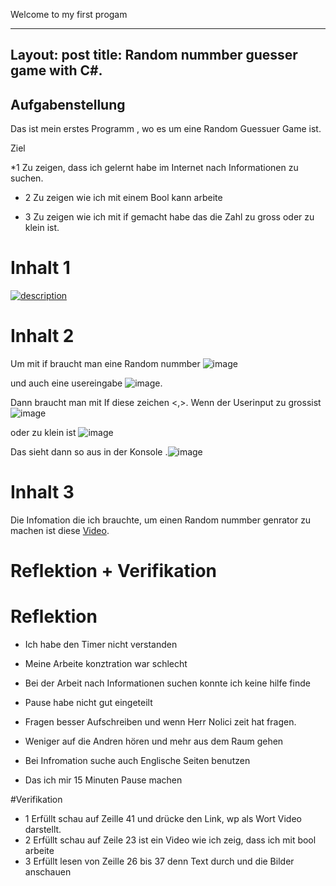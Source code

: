 Welcome to my first progam

---
Layout: post
title: Random nummber guesser game with C#.
---
## Aufgabenstellung
Das ist mein erstes Programm , wo es um  eine Random Guessuer Game ist.

Ziel

*1 Zu zeigen, dass ich gelernt habe im Internet nach Informationen zu suchen.

* 2 Zu zeigen wie ich mit einem Bool kann arbeite

* 3 Zu zeigen wie ich mit if gemacht habe das die Zahl zu gross oder zu klein ist.




# Inhalt 1

[![description](http://img.youtube.com/vi/MtC5P71g8kQ/0.jpg)](https://www.youtube.com/watch?v=MtC5P71g8kQ)

# Inhalt 2
Um  mit if braucht man eine Random nummber ![image](https://user-images.githubusercontent.com/89087875/134175954-ef84725e-6f28-41b3-9ea3-0f72b2b1b51d.png)


 und auch eine usereingabe ![image](https://user-images.githubusercontent.com/89087875/134176085-0caead37-31d3-42de-8627-a24092169d51.png). 
 
 Dann braucht man mit If diese zeichen <,>. Wenn der  Userinput zu grossist ![image](https://user-images.githubusercontent.com/89087875/134176850-f2f93c31-083f-4df0-be3d-19cfe7014360.png)
 
 
oder zu klein ist ![image](https://user-images.githubusercontent.com/89087875/134176696-4b5716de-c7c1-447d-8215-e2f7203b3206.png)


Das sieht dann so aus in der Konsole .![image](https://user-images.githubusercontent.com/89087875/134176394-32f1b9e1-9cbb-4d29-bd77-05aae793234f.png)

# Inhalt 3

Die Infomation  die ich brauchte, um einen Random nummber genrator zu machen ist diese [Video](https://www.youtube.com/watch?v=c-HEITd6zSw).

# Reflektion + Verifikation

# Reflektion
* Ich habe den Timer nicht verstanden
* Meine Arbeite konztration war schlecht
* Bei der Arbeit nach Informationen suchen konnte ich keine hilfe finde
* Pause habe  nicht gut eingeteilt

* Fragen besser Aufschreiben und wenn Herr Nolici zeit hat fragen.
* Weniger auf die Andren  hören und mehr aus dem Raum gehen
* Bei Infromation suche auch Englische Seiten benutzen
* Das ich mir 15 Minuten Pause machen

#Verifikation 
* 1 Erfüllt schau auf Zeille 41 und drücke den Link, wp als Wort Video darstellt.
* 2 Erfüllt schau auf Zeile 23 ist ein Video wie ich zeig, dass ich mit bool arbeite
* 3 Erfüllt lesen von Zeille 26 bis 37 denn Text durch und die Bilder anschauen

